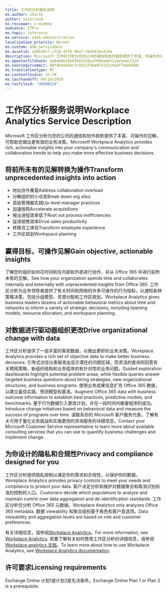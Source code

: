 ```yaml
---
title: 工作区分析服务说明
ms.author: sharik
author: skjerland
ms.reviewer: v-midehm
audience: ITPro
ms.topic: reference
ms.service: o365-administration
localization_priority: Normal
ms.custom: Adm_ServiceDesc
ms.assetid: a20b50c7-cf18-47f6-99a7-26d3434cdc9a
description: Microsoft 工作区分析为您的公司的通信和协作趋势提供了丰富、可操作的见解，可帮助您做出更有效的业务决策。
ms.openlocfilehash: 3a0ab6b1bb936922581a70bbae651cbe5e4c52a5
ms.sourcegitcommit: 00fdb4a016cfc4422f38a0f415214eaffe04e8b6
ms.translationtype: MT
ms.contentlocale: zh-CN
ms.lasthandoff: 09/16/2019
ms.locfileid: "36998524"
---
```

# <a name="workplace-analytics-service-description"></a><span data-ttu-id="6eddf-103">工作区分析服务说明</span><span class="sxs-lookup"><span data-stu-id="6eddf-103">Workplace Analytics Service Description</span></span>

<span data-ttu-id="6eddf-104">Microsoft 工作区分析为您的公司的通信和协作趋势提供了丰富、可操作的见解，可帮助您做出更有效的业务决策。</span><span class="sxs-lookup"><span data-stu-id="6eddf-104">Microsoft Workplace Analytics provides rich, actionable insights into your company's communication and collaboration trends to help you make more effective business decisions.</span></span>

## <a name="transform-unprecedented-insights-into-action"></a><span data-ttu-id="6eddf-105">将前所未有的见解转换为操作</span><span class="sxs-lookup"><span data-stu-id="6eddf-105">Transform unprecedented insights into action</span></span>

* <span data-ttu-id="6eddf-106">地址协作重载</span><span class="sxs-lookup"><span data-stu-id="6eddf-106">Address collaboration overload</span></span>
* <span data-ttu-id="6eddf-107">分解组织的小仓库</span><span class="sxs-lookup"><span data-stu-id="6eddf-107">Break down org silos</span></span>
* <span data-ttu-id="6eddf-108">高级管理器实践</span><span class="sxs-lookup"><span data-stu-id="6eddf-108">Up-level manager practices</span></span>
* <span data-ttu-id="6eddf-109">加速收购</span><span class="sxs-lookup"><span data-stu-id="6eddf-109">Accelerate acquisitions</span></span>
* <span data-ttu-id="6eddf-110">根出进程效率低下</span><span class="sxs-lookup"><span data-stu-id="6eddf-110">Root out process inefficiencies</span></span>
* <span data-ttu-id="6eddf-111">促进销售效率</span><span class="sxs-lookup"><span data-stu-id="6eddf-111">Drive sales productivity</span></span>
* <span data-ttu-id="6eddf-112">转换员工体验</span><span class="sxs-lookup"><span data-stu-id="6eddf-112">Transform employee experience</span></span>
* <span data-ttu-id="6eddf-113">工作区规划</span><span class="sxs-lookup"><span data-stu-id="6eddf-113">Workspace planning</span></span>

## <a name="gain-objective-actionable-insights"></a><span data-ttu-id="6eddf-114">赢得目标，可操作见解</span><span class="sxs-lookup"><span data-stu-id="6eddf-114">Gain objective, actionable insights</span></span>

<span data-ttu-id="6eddf-115">了解您的组织如何花时间和在内部和外部进行协作，并从 Office 365 中进行前所未有的见解。</span><span class="sxs-lookup"><span data-stu-id="6eddf-115">See how your organization spends time and collaborates internally and externally with unprecedented insights from Office 365.</span></span> <span data-ttu-id="6eddf-116">工作区分析为业务领导者提供了有关时间和网络的许多可操作的行为指标，以通知各种策略决策，包括分组模型、资源分配和工作区规划。</span><span class="sxs-lookup"><span data-stu-id="6eddf-116">Workplace Analytics gives business leaders dozens of actionable behavioral metrics about time and networks to inform a variety of strategic decisions, including teaming models, resource allocation, and workspace planning.</span></span>

## <a name="drive-organizational-change-with-data"></a><span data-ttu-id="6eddf-117">对数据进行驱动器组织更改</span><span class="sxs-lookup"><span data-stu-id="6eddf-117">Drive organizational change with data</span></span>

<span data-ttu-id="6eddf-118">工作区分析提供了一组丰富的客观数据，以做出更好的业务决策。</span><span class="sxs-lookup"><span data-stu-id="6eddf-118">Workplace Analytics provides a rich set of objective data to make better business decisions.</span></span> <span data-ttu-id="6eddf-119">引导式浏览仪表板突出显示潜在的问题区域，而灵活的查询则回答有关聘用策略、新组织结构和业务程序的有针对性的业务问题。</span><span class="sxs-lookup"><span data-stu-id="6eddf-119">Guided exploration dashboards highlight potential problem areas, while flexible queries answer targeted business questions about hiring strategies, new organizational structures, and business programs.</span></span> <span data-ttu-id="6eddf-120">使用业务成果信息扩充 Office 365 数据，以建立最佳实践、预测模型和基准。</span><span class="sxs-lookup"><span data-stu-id="6eddf-120">Augment Office 365 data with business outcome information to establish best practices, predictive models, and benchmarks.</span></span> <span data-ttu-id="6eddf-121">基于行为数据引入更改计划，并在一段时间内衡量程序的成功。</span><span class="sxs-lookup"><span data-stu-id="6eddf-121">Introduce change initiatives based on behavioral data and measure the success of programs over time.</span></span> <span data-ttu-id="6eddf-122">请联系你的 Microsoft 客户服务代表，了解有关可用于量化业务挑战和实施更改的咨询服务的详细信息。</span><span class="sxs-lookup"><span data-stu-id="6eddf-122">Contact your Microsoft Customer Service representative to learn more about available consulting services that you can use to quantify business challenges and implement change.</span></span>

## <a name="privacy-and-compliance-designed-for-you"></a><span data-ttu-id="6eddf-123">为你设计的隐私和合规性</span><span class="sxs-lookup"><span data-stu-id="6eddf-123">Privacy and compliance designed for you</span></span>

<span data-ttu-id="6eddf-124">工作区分析提供隐私控制以满足你的需求和合规性，以保护你的数据。</span><span class="sxs-lookup"><span data-stu-id="6eddf-124">Workplace Analytics provides privacy controls to meet your needs and compliance to protect your data.</span></span> <span data-ttu-id="6eddf-125">客户决定分析和维护对数据聚合和取消识别标准的控制的人口。</span><span class="sxs-lookup"><span data-stu-id="6eddf-125">Customers decide which populations to analyze and maintain control over data aggregation and de-identification standards.</span></span> <span data-ttu-id="6eddf-126">工作区分析仅分析 Office 365 元数据。</span><span class="sxs-lookup"><span data-stu-id="6eddf-126">Workplace Analytics only analyzes Office 365 metadata.</span></span> <span data-ttu-id="6eddf-127">数据 viewability 和聚合级别基于角色和客户首选项。</span><span class="sxs-lookup"><span data-stu-id="6eddf-127">Data viewability and aggregation levels are based on role and customer preferences.</span></span>

<span data-ttu-id="6eddf-128">有关详细信息，请参阅[Workplace Analytics](https://go.microsoft.com/fwlink/?linkid=852492)。</span><span class="sxs-lookup"><span data-stu-id="6eddf-128">For more information, see [Workplace Analytics](https://go.microsoft.com/fwlink/?linkid=852492).</span></span> <span data-ttu-id="6eddf-129">若要了解有关如何使用工作区分析的详细信息，请参阅[Workplace analytics 文档](https://docs.microsoft.com/workplace-analytics/)。</span><span class="sxs-lookup"><span data-stu-id="6eddf-129">To learn more about how to use Workplace Analytics, see [Workplace Analytics documentation](https://docs.microsoft.com/workplace-analytics/).</span></span>
  
## <a name="licensing-requirements"></a><span data-ttu-id="6eddf-130">许可要求</span><span class="sxs-lookup"><span data-stu-id="6eddf-130">Licensing requirements</span></span>

<span data-ttu-id="6eddf-131">Exchange Online 计划1或计划2是先决条件。</span><span class="sxs-lookup"><span data-stu-id="6eddf-131">Exchange Online Plan 1 or Plan 2 is a prerequisite.</span></span>